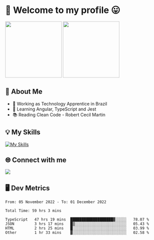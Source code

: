 # 🎉 Welcome to my profile 😛

<div>
  <img height="180em" src="https://github-readme-stats.vercel.app/api?username=VinicciusSantos&show_icons=true&icon_color=fff&include_all_commits=true&count_private=true&bg_color=30,0D1117,394AAB&title_color=fff&text_color=fff"/>
  <img height="180em" src="https://github-readme-stats.vercel.app/api/top-langs/?username=VinicciusSantos&langs_count=8&layout=compact&include_all_commits=true&count_private=true&bg_color=30,324295,324295&title_color=fff&text_color=fff"/>
</div>


## 📖 About Me
- 🔭 Working as Technology Apprentice in Brazil
- 🌱 Learning Angular, TypeScript and Jest
- 📚 Reading Clean Code - Robert Cecil Martin

## 💡 My Skills

[![My Skills](https://skills.thijs.gg/icons?i=angular,react,html,css,sass,bootstrap,ts,js,nodejs,git,c,py,postgres)](https://github.com/VinicciusSantos)

## 🌐 Connect with me

<a href="https://www.linkedin.com/in/vinicius-guedes-b817aa223/"><img src="https://img.shields.io/badge/LinkedIn-0077B5?style=for-the-badge&logo=linkedin&logoColor=white"/></a>

## 🖥️ Dev Metrics

<!--START_SECTION:waka-->

```text
From: 05 November 2022 - To: 01 December 2022

Total Time: 59 hrs 3 mins

TypeScript   47 hrs 19 mins  ███████████████████▓░░░░░   78.07 %
JSON         3 hrs 17 mins   █▒░░░░░░░░░░░░░░░░░░░░░░░   05.43 %
HTML         2 hrs 25 mins   █░░░░░░░░░░░░░░░░░░░░░░░░   03.99 %
Other        1 hr 33 mins    ▓░░░░░░░░░░░░░░░░░░░░░░░░   02.58 %
```

<!--END_SECTION:waka-->
